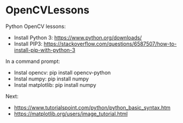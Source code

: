 # OpenCVLessons
Python OpenCV lessons:

* Install Python 3: https://www.python.org/downloads/
* Install PIP3: https://stackoverflow.com/questions/6587507/how-to-install-pip-with-python-3

In a command prompt:
* Instal opencv: pip install opencv-python
* Instal numpy: pip install numpy
* Instal matplotlib: pip install numpy

Next:
* https://www.tutorialspoint.com/python/python_basic_syntax.htm
* https://matplotlib.org/users/image_tutorial.html
